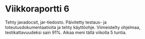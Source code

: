 # Viikkoraportti 6
Tehty javadocsit, jar-tiedosto. Päivitetty testaus- ja toteutusdokumentaatioita ja tehty käyttöohje.
Viimeistelty ohjelmaa, testikattavuudeksi sain 91%. 
Aikaa meni tällä viikolla 5 tuntia.

